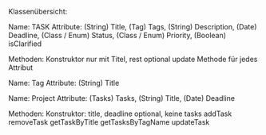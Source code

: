 Klassenübersicht:

Name: TASK
Attribute: (String) Title, (Tag) Tags, (String) Description, (Date) Deadline, (Class / Enum) Status, (Class / Enum) Priority, (Boolean) isClarified

Methoden:
Konstruktor nur mit Titel, rest optional
update Methode für jedes Attribut



Name: Tag
Attribute: (String) Title



Name: Project
Attribute: (Tasks) Tasks, (String) Title, (Date) Deadline

Methoden:
Konstruktor: title, deadline optional, keine tasks
addTask
removeTask
getTaskByTitle
getTasksByTagName
updateTask
